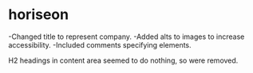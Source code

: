 # horiseon
<!-- Html -->
-Changed title to represent company.
-Added alts to images to increase accessibility.
-Included comments specifying elements.
<!-- CSS -->
H2 headings in content area seemed to do nothing, so were removed.
